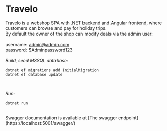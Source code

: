 # Travelo

Travelo is a webshop SPA with .NET backend and Angular frontend, where customers can browse and pay for holiday trips.
<br>
By default the owner of the shop can modify deals via the admin user:
<br>
<br>
username: admin@admin.com
<br>
password: $Adminpassword123
<br>
<br>
*Build, seed MSSQL database:*
```
dotnet ef migrations add InitialMigration
dotnet ef database update
```
<br>

*Run:*
```
dotnet run
```

<br>
Swagger documentation is available at [The swagger endpoint](https://localhost:5001/swagger/)
